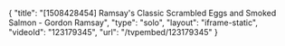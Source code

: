 {
    "title": "[1508428454] Ramsay's Classic Scrambled Eggs and Smoked Salmon - Gordon Ramsay",
    "type": "solo",
    "layout": "iframe-static",
    "videoId": "123179345",
    "url": "\/tvpembed\/123179345"
}
